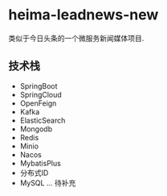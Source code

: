 # heima-leadnews-new  
类似于今日头条的一个微服务新闻媒体项目.

## 技术栈
- SpringBoot
- SpringCloud
- OpenFeign
- Kafka  
- ElasticSearch
- Mongodb
- Redis
- Minio
- Nacos
- MybatisPlus
- 分布式ID
- MySQL
... 待补充
